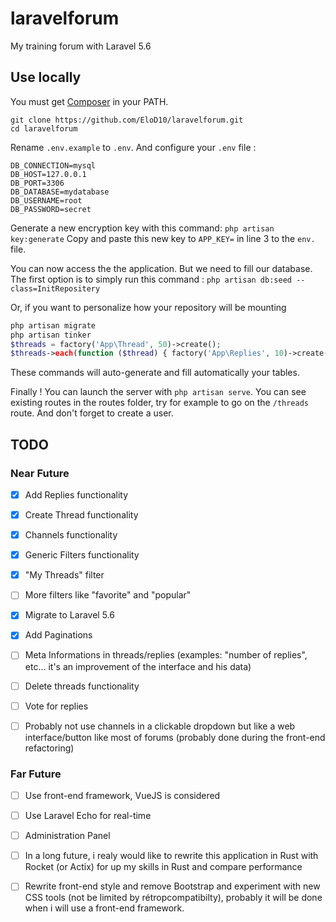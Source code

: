 # laravelforum

My training forum with Laravel 5.6

## Use locally

You must get [Composer](https://getcomposer.org/) in your PATH.

```
git clone https://github.com/EloD10/laravelforum.git
cd laravelforum
```

Rename `.env.example` to `.env`.
And configure your `.env` file :
```
DB_CONNECTION=mysql
DB_HOST=127.0.0.1
DB_PORT=3306
DB_DATABASE=mydatabase
DB_USERNAME=root
DB_PASSWORD=secret
```

Generate a new encryption key with this command: `php artisan key:generate`
Copy and paste this new key to `APP_KEY=` in line 3 to the `env.` file.

You can now access the the application. But we need to fill our database.
The first option is to simply run this command :
`php artisan db:seed --class=InitRepositery`

Or, if you want to personalize how your repository will be mounting
```php
php artisan migrate
php artisan tinker
$threads = factory('App\Thread', 50)->create();
$threads->each(function ($thread) { factory('App\Replies', 10)->create(['thread_id' => $thread->id]); });
```
These commands will auto-generate and fill automatically your tables.

Finally ! You can launch the server with `php artisan serve`.
You can see existing routes in the routes folder, try for example to go on the `/threads` route. And don't forget to create a user.

## TODO

### Near Future

- [x] Add Replies functionality
- [x] Create Thread functionality
- [x] Channels functionality
- [x] Generic Filters functionality
- [x] "My Threads" filter
- [ ] More filters like "favorite" and "popular"
- [x] Migrate to Laravel 5.6
- [x] Add Paginations
- [ ] Meta Informations in threads/replies (examples: "number of replies", etc... it's an improvement of the interface and his data)
- [ ] Delete threads functionality
- [ ] Vote for replies
- [ ] Probably not use channels in a clickable dropdown but like a web interface/button like most of forums (probably done during the front-end refactoring)



### Far Future
- [ ] Use front-end framework, VueJS is considered
- [ ] Use Laravel Echo for real-time
- [ ] Administration Panel
- [ ] In a long future, i realy would like to rewrite this application in Rust with Rocket (or Actix) for up my skills in Rust and compare performance
- [ ] Rewrite front-end style and remove Bootstrap and experiment with new CSS tools (not be limited by rétropcompatibilty), probably it will be done when i will use a front-end framework.

